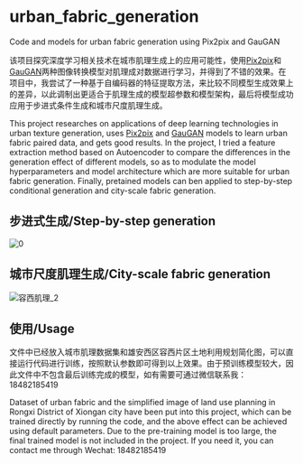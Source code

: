 # urban_fabric_generation
Code and models for urban fabric generation using Pix2pix and GauGAN

该项目探究深度学习相关技术在城市肌理生成上的应用可能性，使用[Pix2pix](https://github.com/junyanz/pytorch-CycleGAN-and-pix2pix)和[GauGAN](https://github.com/NVlabs/SPADE)两种图像转换模型对肌理成对数据进行学习，并得到了不错的效果。在项目中，我尝试了一种基于自编码器的特征提取方法，来比较不同模型生成效果上的差异，以此调制出更适合于肌理生成的模型超参数和模型架构，最后将模型成功应用于步进式条件生成和城市尺度肌理生成。

This project researches on applications of deep learning technologies in urban texture generation, uses [Pix2pix](https://github.com/junyanz/pytorch-CycleGAN-and-pix2pix) and [GauGAN](https://github.com/NVlabs/SPADE) models to learn urban fabric paired data, and gets good results. In the project, I tried a feature extraction method based on Autoencoder to compare the differences in the generation effect of different models, so as to modulate the model hyperparameters and model architecture which are more suitable for urban fabric generation. Finally, pretained models can ben applied to step-by-step conditional generation and city-scale fabric generation.

## 步进式生成/Step-by-step generation
![0](https://user-images.githubusercontent.com/35953653/119255814-450da780-bbf0-11eb-9fa0-7af90315faa6.gif)

## 城市尺度肌理生成/City-scale fabric generation
![容西肌理_2](https://user-images.githubusercontent.com/35953653/119256071-63c06e00-bbf1-11eb-9afa-ba99f693ee9b.png)

## 使用/Usage
文件中已经放入城市肌理数据集和雄安西区容西片区土地利用规划简化图，可以直接运行代码进行训练，按照默认参数即可得到以上效果。由于预训练模型较大，因此文件中不包含最后训练完成的模型，如有需要可通过微信联系我：18482185419

Dataset of urban fabric and the simplified image of land use planning in Rongxi District of Xiongan city have been put into this project, which can be trained directly by running the code, and the above effect can be achieved using default parameters. Due to the pre-training model is too large, the final trained model is not included in the project. If you need it, you can contact me through Wechat: 18482185419

